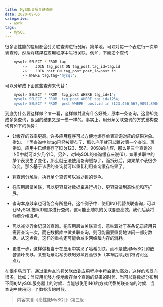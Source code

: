 ```yaml
---
title: MySQL分解关联查询
date: 2020-09-05
categories:
  - work
tags:
  - MySQL
---
```


很多高性能的应用都会对关联查询进行分解。简单地，可以对每一个表进行一次单表查询，然后将结果在应用程序中进行关联。例如，下面这个查询：

```bash
    mysql> SELECT * FROM tag
        ->    JOIN tag_post ON tag_post.tag_id=tag.id
        ->    JOIN post ON tag_post.post_id=post.id
        -> WHERE tag.tag='mysql';
```

可以分解成下面这些查询来代替：

```bash
    mysql> SELECT * FROM  tag_post WHERE tag_id=1';
    mysql> SELECT * FROM  tag_post WHERE tag_id=1234;
    mysql> SELECT * FROM  post WHERE  post.id in (123,456,567,9098,8904);
```

到底为什么要这样做？乍一看，这样做并没有什么好处，原本一条查询，这里却变成多条查询，返回的结果又是一模一样的。事实上，用分解关联查询的方式重构查询有如下的优势：

- 让缓存的效率更高。许多应用程序可以方便地缓存单表查询对应的结果对象。例如，上面查询中的tag已经被缓存了，那么应用就可以跳过第一个查询。再例如，应用中已经缓存了ID为123、567、9098的内容，那么第三个查询的IN()中就可以少几个ID。另外，对MySQL的查询缓存来说(6)，如果关联中的某个表发生了变化，那么就无法使用查询缓存了，而拆分后，如果某个表很少改变，那么基于该表的查询就可以重复利用查询缓存结果了。

- 将查询分解后，执行单个查询可以减少锁的竞争。

- 在应用层做关联，可以更容易对数据库进行拆分，更容易做到高性能和可扩展。

- 查询本身效率也可能会有所提升。这个例子中，使用IN()代替关联查询，可以让MySQL按照ID顺序进行查询，这可能比随机的关联要更高效。我们后续将详细介绍这点。

- 可以减少冗余记录的查询。在应用层做关联查询，意味着对于某条记录应用只需要查询一次，而在数据库中做关联查询，则可能需要重复地访问一部分数据。从这点看，这样的重构还可能会减少网络和内存的消耗。

- 更进一步，这样做相当于在应用中实现了哈希关联，而不是使用MySQL的嵌套循环关联。某些场景哈希关联的效率要高很多（本章后续我们将讨论这点）。

在很多场景下，通过重构查询将关联放到应用程序中将会更加高效，这样的场景有很多，比如：当应用能够方便地缓存单个查询的结果的时候、当可以将数据分布到不同的MySQL服务器上的时候、当能够使用IN()的方式代替关联查询的时候、当查询中使用同一个数据表的时候。

>内容来自《高性能MySQL》:第三版
